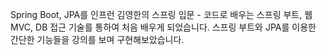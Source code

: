 Spring Boot, JPA를 인프런 김영한의 스프링 입문 - 코드로 배우는 스프링 부트, 웹 MVC, DB 접근 기술를 통하여 처음 배우게 되었습니다.
스프링 부트와 JPA를 이용한 간단한 기능들을 강의를 보며 구현해보았습니다.
